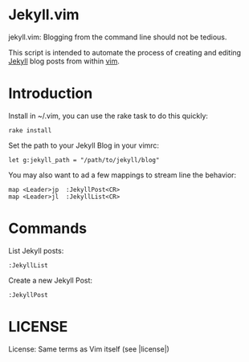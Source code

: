 Jekyll.vim
==========

jekyll.vim:  Blogging from the command line should not be tedious.

This script is intended to automate the process of creating and editing [Jekyll](http://jekyllrb.com/) blog posts from within [vim](http://www.vim.org/).

Introduction
============

Install in ~/.vim, you can use the rake task to do this quickly:

    rake install

Set the path to your Jekyll Blog in your vimrc:

    let g:jekyll_path = "/path/to/jekyll/blog"

You may also want to ad a few mappings to stream line the behavior:

    map <Leader>jp  :JekyllPost<CR>
    map <Leader>jl  :JekyllList<CR>

Commands
========

List Jekyll posts:

    :JekyllList

Create a new Jekyll Post:

    :JekyllPost

LICENSE
=======

License: Same terms as Vim itself (see |license|)
